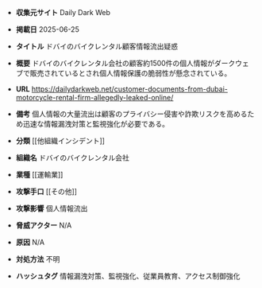 - **収集元サイト**
Daily Dark Web

- **掲載日**
2025-06-25

- **タイトル**
ドバイのバイクレンタル顧客情報流出疑惑

- **概要**
ドバイのバイクレンタル会社の顧客約1500件の個人情報がダークウェブで販売されているとされ個人情報保護の脆弱性が懸念されている。

- **URL**
https://dailydarkweb.net/customer-documents-from-dubai-motorcycle-rental-firm-allegedly-leaked-online/

- **備考**
個人情報の大量流出は顧客のプライバシー侵害や詐欺リスクを高めるため迅速な情報漏洩対策と監視強化が必要である。

- **分類**
[[他組織インシデント]]

- **組織名**
ドバイのバイクレンタル会社

- **業種**
[[運輸業]]

- **攻撃手口**
[[その他]]

- **攻撃影響**
個人情報流出

- **脅威アクター**
N/A

- **原因**
N/A

- **対処方法**
不明

- **ハッシュタグ**
情報漏洩対策、監視強化、従業員教育、アクセス制御強化
